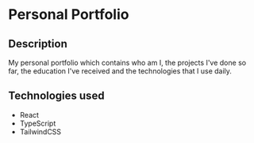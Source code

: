 # Personal Portfolio
## Description
My personal portfolio which contains who am I, the projects I've done so far, the education I've received and the technologies that I use daily.

## Technologies used
- React
- TypeScript
- TailwindCSS
 
